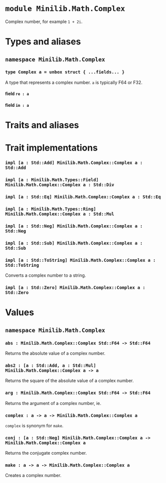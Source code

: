 # `module Minilib.Math.Complex`

Complex number, for example `1 + 2i`.

# Types and aliases

## `namespace Minilib.Math.Complex`

### `type Complex a = unbox struct { ...fields... }`

A type that represents a complex number.
`a` is typically F64 or F32.

#### field `re : a`

#### field `im : a`

# Traits and aliases

# Trait implementations

### `impl [a : Std::Add] Minilib.Math.Complex::Complex a : Std::Add`

### `impl [a : Minilib.Math.Types::Field] Minilib.Math.Complex::Complex a : Std::Div`

### `impl [a : Std::Eq] Minilib.Math.Complex::Complex a : Std::Eq`

### `impl [a : Minilib.Math.Types::Ring] Minilib.Math.Complex::Complex a : Std::Mul`

### `impl [a : Std::Neg] Minilib.Math.Complex::Complex a : Std::Neg`

### `impl [a : Std::Sub] Minilib.Math.Complex::Complex a : Std::Sub`

### `impl [a : Std::ToString] Minilib.Math.Complex::Complex a : Std::ToString`

Converts a complex number to a string.

### `impl [a : Std::Zero] Minilib.Math.Complex::Complex a : Std::Zero`

# Values

## `namespace Minilib.Math.Complex`

### `abs : Minilib.Math.Complex::Complex Std::F64 -> Std::F64`

Returns the absolute value of a complex number.

### `abs2 : [a : Std::Add, a : Std::Mul] Minilib.Math.Complex::Complex a -> a`

Returns the square of the absolute value of a complex number.

### `arg : Minilib.Math.Complex::Complex Std::F64 -> Std::F64`

Returns the argument of a complex number, ie.

### `complex : a -> a -> Minilib.Math.Complex::Complex a`

`complex` is synonym for `make`.

### `conj : [a : Std::Neg] Minilib.Math.Complex::Complex a -> Minilib.Math.Complex::Complex a`

Returns the conjugate complex number.

### `make : a -> a -> Minilib.Math.Complex::Complex a`

Creates a complex number.